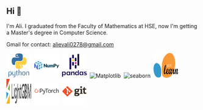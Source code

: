 ## Hi 👋

<!--
**alialiev78/alialiev78** is a ✨ _special_ ✨ repository because its `README.md` (this file) appears on your GitHub profile.

Here are some ideas to get you started:

- 🔭 I’m currently working on ...
- 🌱 I’m currently learning ...
- 👯 I’m looking to collaborate on ...
- 🤔 I’m looking for help with ...
- 💬 Ask me about ...
- 📫 How to reach me: ...
- 😄 Pronouns: ...
- ⚡ Fun fact: ...
-->
I'm Ali. I graduated from the Faculty of Mathematics at HSE, now I'm getting a Master's degree in Computer Science. 

Gmail for contact: alievali0278@gmail.com

<div>
  <img src="https://github.com/devicons/devicon/blob/master/icons/python/python-original-wordmark.svg" title="Python" alt="Python" width="65" height="65"/>&nbsp;
  <img src="https://github.com/devicons/devicon/blob/master/icons/numpy/numpy-original-wordmark.svg" title="NumPy" alt="NumPy" width="65" height="65"/>&nbsp;
  <img src="https://github.com/devicons/devicon/blob/master/icons/pandas/pandas-original-wordmark.svg" title="pandas" alt="pandas" width="65" height="65"/>&nbsp;
  <img src="https://github.com/valohai/ml-logos/blob/master/matplotlib.svg" title="Matplotlib" alt="Matplotlib" width="65" height="65"/>&nbsp;
  <img src="https://seaborn.pydata.org/_images/logo-tall-lightbg.svg" title="seaborn" alt="seaborn" width="65" height="65"/>&nbsp;
  <img src="https://github.com/scikit-learn/scikit-learn/blob/main/doc/logos/scikit-learn-logo-without-subtitle.svg" title="scikit-learn" alt="scikit-learn" width="65" height="65"/>&nbsp;
  <img src="https://github.com/microsoft/LightGBM/blob/master/docs/logo/LightGBM_logo_black_text.svg" title="LightGBM" alt="LightGBM" width="65" height="65"/>&nbsp;
  <img src="https://github.com/devicons/devicon/blob/master/icons/pytorch/pytorch-original-wordmark.svg" title="PyTorch" alt="PyTorch" width="65" height="65"/>&nbsp;
  <img src="https://github.com/devicons/devicon/blob/master/icons/git/git-original-wordmark.svg" title="Git" alt="Git" width="65" height="65"/>&nbsp;
</div>
